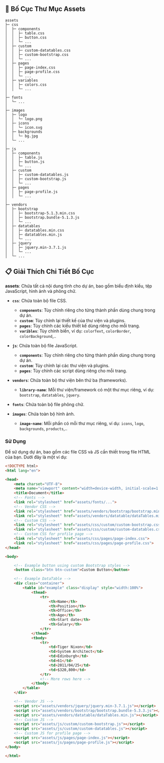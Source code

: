 ## 📖 Bố Cục Thư Mục Assets

```
assets
├─ css
│  ├─ components
│  │  ├─ table.css
│  │  ├─ button.css
│  │  └─ ...
│  ├─ custom
│  │  ├─ custom-datatables.css
│  │  ├─ custom-bootstrap.css
│  │  └─ ...
│  ├─ pages
│  │  ├─ page-index.css
│  │  ├─ page-profile.css
│  │  └─ ...
│  ├─ variables
│  │  ├─ colors.css
│  │  └─ ...
│
├─ fonts
│  └─ ...
│
├─ images
│  ├─ logo
│  │  └─ logo.png
│  ├─ icons
│  │  └─ icon.svg
│  ├─ backgrounds
│  │  └─ bg.jpg
│  └─ ...
│
├─ js
│  ├─ components
│  │  ├─ table.js
│  │  ├─ button.js
│  │  └─ ...
│  ├─ custom
│  │  ├─ custom-datatables.js
│  │  ├─ custom-bootstrap.js
│  │  └─ ...
│  ├─ pages
│  │  ├─ page-profile.js
│  │  └─ ...
│
├─ vendors
│  ├─ bootstrap
│  │  ├─ bootstrap-5.1.3.min.css
│  │  ├─ bootstrap.bundle-5.1.3.js
│  │  └─ ...
│  ├─ datatables
│  │  ├─ datatables.min.css
│  │  ├─ datatables.min.js
│  │  └─ ...
│  ├─ jquery
│  │  ├─ jquery.min-3.7.1.js
│  │  └─ ...
│  └─ ...
```

## 📋 Giải Thích Chi Tiết Bố Cục

**assets**: Chứa tất cả nội dung tĩnh cho dự án, bao gồm biểu định kiểu, tệp JavaScript, hình ảnh và phông chữ.

- **`css`**: Chứa toàn bộ file CSS.
  - **`components`**: Tùy chỉnh riêng cho từng thành phần dùng chung trong dự án.
  - **`custom`**: Tùy chỉnh lại thiết kế của thư viện và plugins.
  - **`pages`**: Tùy chỉnh các kiểu thiết kế dùng riêng cho mỗi trang.
  - **`varibles`**: Tùy chỉnh biến, ví dụ: `colorText`, `colorBorder`, `colorBackground`,..

- **`js`**: Chứa toàn bộ file JavaScript.
  - **`components`**: Tùy chỉnh riêng cho từng thành phần dùng chung trong dự án.
  - **`custom`**: Tùy chỉnh lại các thư viện và plugins.
  - **`pages`**: Tùy chỉnh các script dùng riêng cho mỗi trang.

- **`vendors`**: Chứa toàn bộ thư viện bên thứ ba (frameworks).
  - **`library-name`**: Mỗi thư viện/framework có một thư mục riêng, ví dụ: `bootstrap`, `datatables`, `jquery`.

- **`fonts`**: Chứa toàn bộ file phông chữ.

- **`images`**: Chứa toàn bộ hình ảnh.
  - **`image-name`**: Mỗi phần có mỗi thư mục riêng, ví dụ: `icons`, `logo`, `backgrounds`, `products`,..

### Sử Dụng

Để sử dụng dự án, bao gồm các file CSS và JS cần thiết trong file HTML của bạn. Dưới đây là một ví dụ:

```html
<!DOCTYPE html>
<html lang="en">

<head>
    <meta charset="UTF-8">
    <meta name="viewport" content="width=device-width, initial-scale=1.0">
    <title>Document</title>
    <!-- Fonts -->
    <link rel="stylesheet" href="assets/fonts/...">
    <!-- Vendor CSS -->
    <link rel="stylesheet" href="assets/vendors/bootstrap/bootstrap.min-5.3.3.css">
    <link rel="stylesheet" href="assets/vendors/datatable/dataTables.min.css">
    <!-- Custom CSS -->
    <link rel="stylesheet" href="assets/css/custom/custom-bootstrap.css">
    <link rel="stylesheet" href="assets/css/custom/custom-datatables.css">
    <!-- Custom CSS for profile page -->
    <link rel="stylesheet" href="assets/css/pages/page-index.css">
    <link rel="stylesheet" href="assets/css/pages/page-profile.css">
</head>

<body>

    <!-- Example button using custom Bootstrap styles -->
    <button class="btn btn-custom">Custom Button</button>

    <!-- Example DataTable -->
    <div class="container">
        <table id="example" class="display" style="width:100%">
            <thead>
                <tr>
                    <th>Name</th>
                    <th>Position</th>
                    <th>Office</th>
                    <th>Age</th>
                    <th>Start date</th>
                    <th>Salary</th>
                </tr>
            </thead>
            <tbody>
                <tr>
                    <td>Tiger Nixon</td>
                    <td>System Architect</td>
                    <td>Edinburgh</td>
                    <td>61</td>
                    <td>2011/04/25</td>
                    <td>$320,800</td>
                </tr>
                <!-- More rows here -->
            </tbody>
        </table>
    </div>

    <!-- Vendor JS -->
    <script src="assets/vendors/jquery/jquery.min-3.7.1.js"></script>
    <script src="assets/vendors/bootstrap/bootstrap.bundle-5.3.3.js"></script>
    <script src="assets/vendors/datatable/dataTables.min.js"></script>
    <!-- Custom JS -->
    <script src="assets/js/custom/custom-bootstrap.js"></script>
    <script src="assets/js/custom/custom-datatables.js"></script>
    <!-- Custom JS for profile page -->
    <script src="assets/js/pages/page-index.js"></script>
    <script src="assets/js/pages/page-profile.js"></script>
</body>

</html>
```